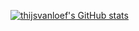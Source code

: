 [![thijsvanloef's GitHub stats](https://github-readme-stats.vercel.app/api?username=thijsvanloef&show_icons=true&theme=dark)](https://github.com/anuraghazra/github-readme-stats)
